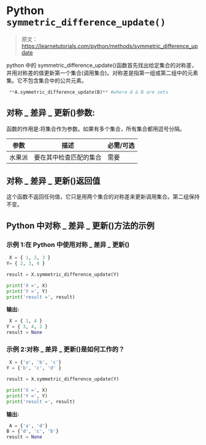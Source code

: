 # Python `symmetric_difference_update()`

> 原文：<https://learnetutorials.com/python/methods/symmetric_difference_update>

python 中的 symmetric_difference_update()函数首先找出给定集合的对称差，并用对称差的值更新第一个集合(调用集合)。对称差是指第一组或第二组中的元素集。它不包含集合中的公共元素。

```py
 **A.symmetric_difference_update(B)** #where A & B are sets 

```

## 对称 _ 差异 _ 更新()参数:

函数的作用是:将集合作为参数。如果有多个集合，所有集合都用逗号分隔。

| 参数 | 描述 | 必需/可选 |
| --- | --- | --- |
| 水果派 | 要在其中检查匹配的集合 | 需要 |

## 对称 _ 差异 _ 更新()返回值

这个函数不返回任何值，它只是用两个集合的对称差来更新调用集合。第二组保持不变。

## Python 中对称 _ 差异 _ 更新()方法的示例

### 示例 1:在 Python 中使用对称 _ 差异 _ 更新()

```py
 X = { 1, 2, 3 }
Y= { 2, 3, 4 }

result = X.symmetric_difference_update(Y)

print('X =', X)
print('Y =', Y)
print('result =', result) 

```

**输出:**

```py
 X = { 1, 4 }
Y = { 3, 4, 2 }
result = None 
```

### 示例 2:对称 _ 差异 _ 更新()是如何工作的？

```py
 X = {'a', 'b', 'c'}
Y = {'b', 'c', 'd' }

result = X.symmetric_difference_update(Y)

print('X =', X)
print('Y =', Y)
print('result =', result) 

```

**输出:**

```py
 A = {'a', 'd'}
B = {'d', 'c', 'b'}
result = None 
```